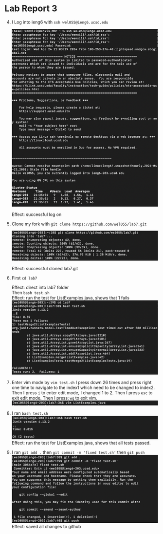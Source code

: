 # Lab Report 3
4. I Log into ieng6 with `ssh wel055@ieng6.ucsd.edu`
   
   ![Image](step4.png)
   
   Effect: successful log on
   
5. Clone my fork with `git clone https://github.com/wel055/lab7.git`
   
   ![Image](step5.png)
   
   Effect: successful cloned lab7.git
   
6. First `cd lab7`
   
   Effect: direct into lab7 folder  
   Then `bash test.sh`  
   Effect: run the test for ListExamples.java, shows that 1 fails  
   ![Image](step6.png)
   
7. Enter vim mode by `vim test.sh`
   I press down 26 times and press right one time to navigate to the index1 which need to be changed to index2.
   Then I press `i` to enter edit mode, I changed 1 to 2.
   Then I press `esc` to exit edit mode.
   Then I press`:wq` to exit vim.
   ![Image](step7.png)
   
8. I ran `bash test.sh`  
   ![Image](step8.png)
   Effect: run the test for ListExamples.java, shows that all tests passed.
   
9. I ran `git add .` then `git commit -m 'fixed test.sh'` then `git push`
    ![Image](step9.png)  
   Effect: saved all changes to github  
